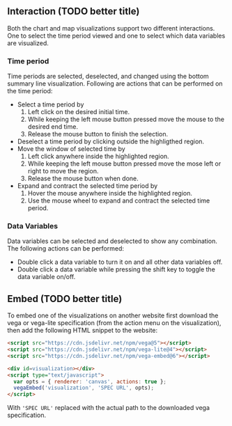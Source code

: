 
## Interaction (TODO better title)
Both the chart and map visualizations support two different interactions.
One to select the time period viewed and one to select which data variables are visualized.

### Time period
Time periods are selected, deselected, and changed using the bottom summary line visualization. Following are actions that can be performed on the time period:

- Select a time period by 
    1. Left click on the desired initial time.
    2. While keeping the left mouse button pressed move the mouse to the desired end time.
    3. Release the mouse button to finish the selection.
- Deselect a time period by clicking outside the highligthed region.
- Move the window of selected time by
    1. Left click anywhere inside the highlighted region.
    2. While keeping the left mouse button pressed move the mose left or right to move the region.
    3. Release the mouse button when done.
- Expand and contract the selected time period by
    1. Hover the mouse anywhere inside the highlighted region.
    2. Use the mouse wheel to expand and contract the selected time period.


### Data Variables
Data variables can be selected and deselected to show any combination. The following actions can be performed:

- Double click a data variable to turn it on and all other data variables off.
- Double click a data variable while pressing the shift key to toggle the data variable on/off.

## Embed (TODO better title)
To embed one of the visualizations on another website first download the vega or vega-lite specification (from the action menu on the visualization), then add the following HTML snippet to the website:

```html
<script src="https://cdn.jsdelivr.net/npm/vega@5"></script>
<script src="https://cdn.jsdelivr.net/npm/vega-lite@4"></script>
<script src="https://cdn.jsdelivr.net/npm/vega-embed@6"></script>

<div id=visualization></div>
<script type="text/javascript">
  var opts = { renderer: 'canvas', actions: true };
  vegaEmbed('visualization', 'SPEC URL', opts);
</script>
```
With `'SPEC URL'` replaced with the actual path to the downloaded vega specification.

